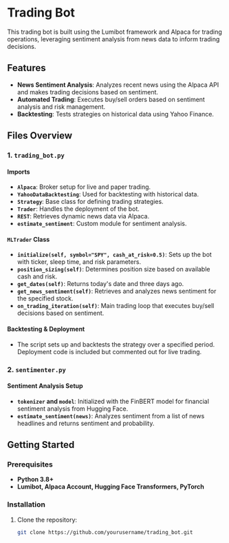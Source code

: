 # Trading Bot

This trading bot is built using the Lumibot framework and Alpaca for trading operations, leveraging sentiment analysis from news data to inform trading decisions.

## Features
- **News Sentiment Analysis**: Analyzes recent news using the Alpaca API and makes trading decisions based on sentiment.
- **Automated Trading**: Executes buy/sell orders based on sentiment analysis and risk management.
- **Backtesting**: Tests strategies on historical data using Yahoo Finance.

## Files Overview

### 1. `trading_bot.py`

#### Imports
- **`Alpaca`**: Broker setup for live and paper trading.
- **`YahooDataBacktesting`**: Used for backtesting with historical data.
- **`Strategy`**: Base class for defining trading strategies.
- **`Trader`**: Handles the deployment of the bot.
- **`REST`**: Retrieves dynamic news data via Alpaca.
- **`estimate_sentiment`**: Custom module for sentiment analysis.

#### `MLTrader` Class
- **`initialize(self, symbol="SPY", cash_at_risk=0.5)`**: Sets up the bot with ticker, sleep time, and risk parameters.
- **`position_sizing(self)`**: Determines position size based on available cash and risk.
- **`get_dates(self)`**: Returns today's date and three days ago.
- **`get_news_sentiment(self)`**: Retrieves and analyzes news sentiment for the specified stock.
- **`on_trading_iteration(self)`**: Main trading loop that executes buy/sell decisions based on sentiment.

#### Backtesting & Deployment
- The script sets up and backtests the strategy over a specified period. Deployment code is included but commented out for live trading.

### 2. `sentimenter.py`

#### Sentiment Analysis Setup
- **`tokenizer` and `model`**: Initialized with the FinBERT model for financial sentiment analysis from Hugging Face.
- **`estimate_sentiment(news)`**: Analyzes sentiment from a list of news headlines and returns sentiment and probability.

## Getting Started

### Prerequisites
- **Python 3.8+**
- **Lumibot, Alpaca Account, Hugging Face Transformers, PyTorch**

### Installation
1. Clone the repository:
   ```bash
   git clone https://github.com/yourusername/trading_bot.git
